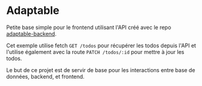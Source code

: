 # Adaptable

Petite base simple pour le frontend utilisant l'API créé avec le repo [adaptable-backend](https://github.com/jerent/adaptable-backend).

Cet exemple utilise fetch `GET /todos` pour récupérer les todos depuis l'API et l'utilise également avec la route `PATCH /todos/:id` pour mettre à jour les todos.

Le but de ce projet est de servir de base pour les interactions entre base de données, backend, et frontend.
